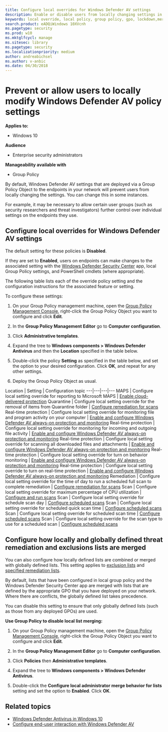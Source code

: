 ```yaml
---
title: Configure local overrides for Windows Defender AV settings
description: Enable or disable users from locally changing settings in Windows Defender AV.
keywords: local override, local policy, group policy, gpo, lockdown,merge, lists
search.product: eADQiWindows 10XVcnh
ms.pagetype: security
ms.prod: w10
ms.mktglfcycl: manage
ms.sitesec: library
ms.pagetype: security
ms.localizationpriority: medium
author: andreabichsel
ms.author: v-anbic
ms.date: 04/30/2018
---
```


# Prevent or allow users to locally modify Windows Defender AV policy settings

**Applies to:**

- Windows 10

**Audience**

- Enterprise security administrators

**Manageability available with**

- Group Policy


By default, Windows Defender AV settings that are deployed via a Group Policy Object to the endpoints in your network will prevent users from locally changing the settings. You can change this in some instances. 

For example, it may be necessary to allow certain user groups (such as security researchers and threat investigators) further control over individual settings on the endpoints they use.

## Configure local overrides for Windows Defender AV settings

The default setting for these policies is **Disabled**.

If they are set to **Enabled**, users on endpoints can make changes to the associated setting with the [Windows Defender Security Center](windows-defender-security-center-antivirus.md) app, local Group Policy settings, and PowerShell cmdlets (where appropriate).

The following table lists each of the override policy setting and the configuration instructions for the associated feature or setting.

To configure these settings:

1. On your Group Policy management machine, open the [Group Policy Management Console](https://technet.microsoft.com/library/cc731212.aspx), right-click the Group Policy Object you want to configure and click **Edit**.

3. In the **Group Policy Management Editor** go to **Computer configuration**.

4. Click **Administrative templates**.

5. Expand the tree to **Windows components > Windows Defender Antivirus** and then the **Location** specified in the table below.

6. Double-click the policy **Setting** as specified in the table below, and set the option to your desired configuration. Click **OK**, and repeat for any other settings.

7. Deploy the Group Policy Object as usual.

Location | Setting | Configuration topic
---|---|---|---
MAPS | Configure local setting override for reporting to Microsoft MAPS | [Enable cloud-delivered protection](enable-cloud-protection-windows-defender-antivirus.md)
Quarantine | Configure local setting override for the removal of items from Quarantine folder | [Configure remediation for scans](configure-remediation-windows-defender-antivirus.md)
Real-time protection | Configure local setting override for monitoring file and program activity on your computer | [Enable and configure Windows Defender AV always-on protection and monitoring](configure-real-time-protection-windows-defender-antivirus.md)
Real-time protection | Configure local setting override for monitoring for incoming and outgoing file activity | [Enable and configure Windows Defender AV always-on protection and monitoring](configure-real-time-protection-windows-defender-antivirus.md)
Real-time protection | Configure local setting override for scanning all downloaded files and attachments | [Enable and configure Windows Defender AV always-on protection and monitoring](configure-real-time-protection-windows-defender-antivirus.md)
Real-time protection | Configure local setting override for turn on behavior monitoring | [Enable and configure Windows Defender AV always-on protection and monitoring](configure-real-time-protection-windows-defender-antivirus.md)
Real-time protection | Configure local setting override to turn on real-time protection | [Enable and configure Windows Defender AV always-on protection and monitoring](configure-real-time-protection-windows-defender-antivirus.md)
Remediation | Configure local setting override for the time of day to run a scheduled full scan to complete remediation | [Configure remediation for scans](configure-remediation-windows-defender-antivirus.md)
Scan | Configure local setting override for maximum percentage of CPU utilization | [Configure and run scans](run-scan-windows-defender-antivirus.md)
Scan | Configure local setting override for schedule scan day | [Configure scheduled scans](scheduled-catch-up-scans-windows-defender-antivirus.md)
Scan | Configure local setting override for scheduled quick scan time | [Configure scheduled scans](scheduled-catch-up-scans-windows-defender-antivirus.md)
Scan | Configure local setting override for scheduled scan time | [Configure scheduled scans](scheduled-catch-up-scans-windows-defender-antivirus.md)
Scan | Configure local setting override for the scan type to use for a scheduled scan | [Configure scheduled scans](scheduled-catch-up-scans-windows-defender-antivirus.md)





<a id="merge-lists"></a>
## Configure how locally and globally defined threat remediation and exclusions lists are merged

You can also configure how locally defined lists are combined or merged with globally defined lists. This setting applies to [exclusion lists](configure-exclusions-windows-defender-antivirus.md) and [specified remediation lists](configure-remediation-windows-defender-antivirus.md).

By default, lists that have been configured in local group policy and the Windows Defender Security Center app are merged with lists that are defined by the appropriate GPO that you have deployed on your network. Where there are conflicts, the globally defined list takes precedence.

You can disable this setting to ensure that only globally defined lists (such as those from any deployed GPOs) are used.


**Use Group Policy to disable local list merging:**

1.  On your Group Policy management machine, open the [Group Policy Management Console](https://technet.microsoft.com/library/cc731212.aspx), right-click the Group Policy Object you want to configure and click **Edit**.

3.  In the **Group Policy Management Editor** go to **Computer configuration**.

4.  Click **Policies** then **Administrative templates**.

5.  Expand the tree to **Windows components > Windows Defender Antivirus**.

6. Double-click the **Configure local administrator merge behavior for lists** setting and set the option to **Enabled**. Click **OK**. 



## Related topics

- [Windows Defender Antivirus in Windows 10](windows-defender-antivirus-in-windows-10.md)
- [Configure end-user interaction with Windows Defender AV](configure-end-user-interaction-windows-defender-antivirus.md)